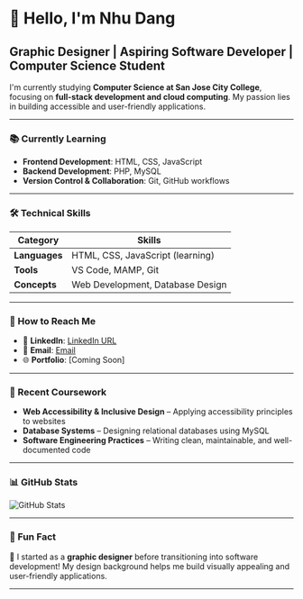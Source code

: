 # 👋 Hello, I'm Nhu Dang
## Graphic Designer | Aspiring Software Developer | Computer Science Student  

I'm currently studying **Computer Science at San Jose City College**, focusing on **full-stack development and cloud computing**. My passion lies in building accessible and user-friendly applications.

---


### 📚 Currently Learning  
- **Frontend Development**: HTML, CSS, JavaScript  
- **Backend Development**: PHP, MySQL  
- **Version Control & Collaboration**: Git, GitHub workflows  

---

### 🛠️ Technical Skills  
| Category  | Skills |
|-----------|----------------------------|
| **Languages** | HTML, CSS, JavaScript (learning) |
| **Tools** | VS Code, MAMP, Git |
| **Concepts** | Web Development, Database Design |

---

### 🔗 How to Reach Me  
- 🔗 **LinkedIn**: [LinkedIn URL](#)  
- 📧 **Email**: [Email](#)  
- 🌐 **Portfolio**: [Coming Soon]  

---

### 🌱 Recent Coursework  
- **Web Accessibility & Inclusive Design** – Applying accessibility principles to websites  
- **Database Systems** – Designing relational databases using MySQL  
- **Software Engineering Practices** – Writing clean, maintainable, and well-documented code  

---


### 📊 GitHub Stats  
![GitHub Stats](https://github-readme-stats.vercel.app/api?username=NhuDangTheDevl&show_icons=true&theme=radical)  

---

### 📢 Fun Fact  
🎨 I started as a **graphic designer** before transitioning into software development! My design background helps me build visually appealing and user-friendly applications.  

---


